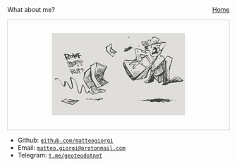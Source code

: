 <nav class="site-nav">
    What about me?
    <a href="index" style="float:right">Home</a>
</nav>

<p style="text-align:center; border:1px solid #d0d0cc;">
    <img width=60% style="padding:30px;" src="pics/mail.png">
</p>

- Github: [`github.com/matteogiorgi`](https://github.com/matteogiorgi)
- Email: [`matteo.giorgi@protonmail.com`](mailto:matteo.giorgi@protonmail.com)
- Telegram: [`t.me/geoteodotnet`](https://t.me/geoteodotnet)
